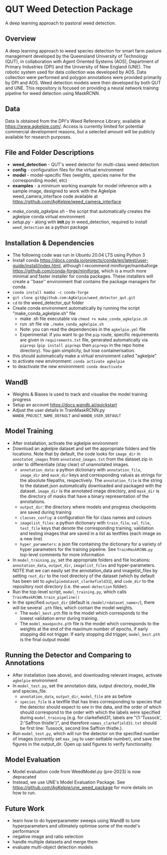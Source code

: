 # QUT Weed Detection Package
A deep learning approach to pastoral weed detection. 


## Overview
A deep learning approach to weed species detection for smart farm pasture management developed by the Queensland University of Technology (QUT), in collaboration with Agent Oriented Systems (AOS), Department of Primary Industries (DPI) and the University of New England (UNE). The robotic system used for data collection was developed by AOS. Data collection were performed and polygon annotations were provided primarily by DPI and AOS. Weed detection models were then developed by both QUT and UNE. This repository is focused on providing a neural network training pipeline for weed detection using MaskRCNN.


## Data
Data is obtained from the DPI's Weed Reference Library, available at https://www.agkelpie.com/. Access is currently limited for potential commercial development reasons, but a selected amount will be publicly available for research purposes. 


## File and Folder Descriptions
* **weed_detection** - QUT's weed detector for multi-class weed detection
* **config** - configuration files for the virtual environment
* **model** - model-specific files (weights, species name for the corresponding model, etc)
* **examples** - a minimum working example for model inference with a sample image, designed to work with the Agkelpie weed_camera_interface code available at https://github.com/AgKelpie/weed_camera_interface
- *make_conda_agkelpie.sh* - the script that automatically creates the agkelpie conda virtual environment
- *setup.py* - along with __init__.py in weed_detection, required to install ``weed_detection`` as a python package


## Installation & Dependencies
- The following code was run in Ubuntu 20.04 LTS using Python 3
- Install conda https://docs.conda.io/projects/conda/en/latest/user-guide/install/index.html, although I recommend miniforge/mambaforge https://github.com/conda-forge/miniforge, which is a much more minimal and faster installer for conda packages. These installers will create a ''base'' environment that contains the package managers for conda.
- `conda install mamba -c conda-forge`
- `git clone git@github.com:AgKelpie/weed_detector_qut.git`
- `cd` to the weed_detector_qut folder
- Create conda environment automatically by running the script "make_conda_agkelpie.sh" file
    - make .sh file executable via `chmod +x make_conda_agkelpie.sh`
    - run .sh file via `./make_conda_agkelpie.sh`
    - Note: you can read the dependencies in the `agkelpie.yml` file
    - Experimental: if you want to go the `pip` route, specific requirements are given in `requirements.txt` file, generated automatically via `pipreqs` (`pip install pipreqs` then `pipreqs` in the repo home directory). You gain simplicity, but lose containerisation.
- this should automatically make a virtual environment called "agkelpie"
- to activate new environment: `conda activate agkelpie`
- to deactivate the new environment: `conda deactivate`


## WandB
- Weights & Biases is used to track and visualise the model training progress
- Setup an account https://docs.wandb.ai/quickstart
- Adjust the user details in TrainMaskRCNN.py `WANDB_PROJECT_NAME_DEFAULT` and 
`WANDB_USER_DEFAULT`


## Model Training
- After installation, activate the agkelpie environment
- Download an agkelpie dataset and set the appropriate folders and file locations. Note that by default, the code looks for `image_dir` in `annotated_images` from `annotated_images.txt` from the dataset.zip in order to differentiate (stay clear) of unannotated images.
    - `annotation_data`: a python dictionary with `annotation_file`, `image_dir` and `mask_dir` keys and corresponding values as strings for the absolute filepaths, respectively. The `annotation_file` is the string to the dataset.json automatically downloaded and packaged with the dataset. `image_dir` is the annotated image directory, and `mask_dir` is the directory of masks that have a binary representation of the annotations.
    - `output_dir`: the directory where models and progress checkpoints are saved during training
    - `classes_config`: a configuration file for class names and colours 
    - `imagelist_files`: a python dictionary with `train_file`, `val_file`, `test_file` keys that denote the corresponding training, validation and testing images that are saved in a list as textfiles (each image as a new line)
    - `hyper_parameters`: a json file containing the dictionary for a variety of hyper parameters for the training pipeline. See `TrainMaskRCNN.py` top-level comments for more information
- In `model_training.py`, set the appropriate folders and file locations: `annotation_data`, `output_dir`, `imagelist_files` and hyper-parameters. NOTE that we can easily set the annotation_data and imagelist_files by setting `root_dir` to the root directory of the dataset (which by default has been set to `agkelpiedataset_clarkefield31`), and `code_dir` to the repository root directory (i.e. the `weed-detection` folder).
- Run the top-level script, `model_training.py`, which calls `TrainMaskRCNN.train_pipeline()`
- In the specified `output_dir` (default is `/model/<dataset_name>/`), there will be several `.pth` files, which contain the model weights. 
    - The `model_best.pth` file is the model which corresponds to the lowest validation error during training. 
    - The `model_maxepochs.pth` file is the model which corresponds to the weights at the end of the maximum number of epochs, if early stopping did not trigger. If early stopping did trigger, `model_best.pth` is the final output model


## Running the Detector and Comparing to Annotations
- After installation (see above), and downloading relevant images, activate `agkelpie` environment
- In `model_test.py`, set the annotation data, output directory, model_file and species_file.
    - `annotation_data`, `output_dir`, `model_file` are as before
    - `species_file` is a textfile that has lines corresponding to species that the detector should expect to see in the data, and the order of which should correspond to the order with which the labels were specified during `model_training` (e.g. for clarkefield31, labels are "{1:'Tussock', 2:'Saffron thistle'}", and therefore `names_clarkefield31.txt` should be first line: Tussock, second line Saffron thistle.).
- Run `model_test.py`, which will run the detector on the specified number of images (currently set `max_img` to user-settable number), and save the figures in the output_dir. Open up said figures to verify functionality.



## Model Evaluation
- Model evaluation code from WeedModel.py (pre-2023) is now depracated
- Instead, we use UNE's Model Evaluation Package. See https://github.com/AgKelpie/une_weed_package for more details on how to run. 



## Future Work
- learn how to do hyperparameter sweeps using WandB to tune hyperparameters and ultimately optimise some of the model's performance
- negative image and ratio selection
- handle multiple datasets and merge them
- evaluate multi-object detection models

